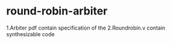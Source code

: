# round-robin-arbiter
1.Arbiter pdf contain specification of the 
2.Roundrobin.v contain synthesizable code
